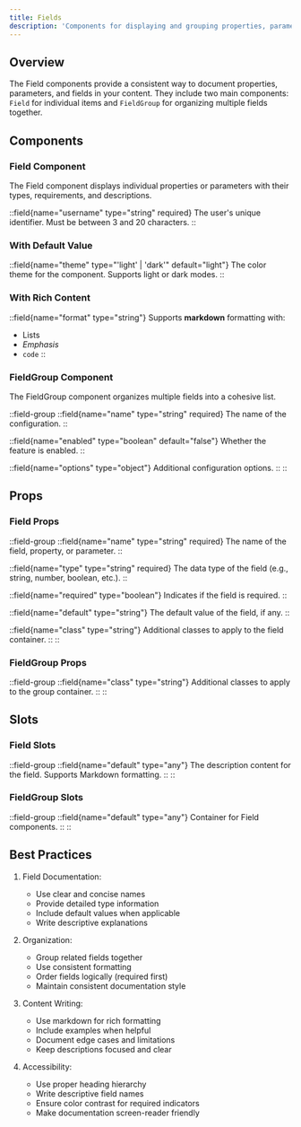 ```yaml
---
title: Fields
description: 'Components for displaying and grouping properties, parameters, and field documentation.'
---
```


## Overview

The Field components provide a consistent way to document properties, parameters, and fields in your content. They include two main components: `Field` for individual items and `FieldGroup` for organizing multiple fields together.

## Components

### Field Component

The Field component displays individual properties or parameters with their types, requirements, and descriptions.

::field{name="username" type="string" required}
The user's unique identifier. Must be between 3 and 20 characters.
::

### With Default Value

::field{name="theme" type="'light' | 'dark'" default="light"}
The color theme for the component. Supports light or dark modes.
::

### With Rich Content

::field{name="format" type="string"}
Supports **markdown** formatting with:
- Lists
- *Emphasis*
- `code`
::

### FieldGroup Component

The FieldGroup component organizes multiple fields into a cohesive list.

::field-group
::field{name="name" type="string" required}
The name of the configuration.
::

::field{name="enabled" type="boolean" default="false"}
Whether the feature is enabled.
::

::field{name="options" type="object"}
Additional configuration options.
::
::

## Props

### Field Props

::field-group
::field{name="name" type="string" required}
The name of the field, property, or parameter.
::

::field{name="type" type="string" required}
The data type of the field (e.g., string, number, boolean, etc.).
::

::field{name="required" type="boolean"}
Indicates if the field is required.
::

::field{name="default" type="string"}
The default value of the field, if any.
::

::field{name="class" type="string"}
Additional classes to apply to the field container.
::
::

### FieldGroup Props

::field-group
::field{name="class" type="string"}
Additional classes to apply to the group container.
::
::

## Slots

### Field Slots

::field-group
::field{name="default" type="any"}
The description content for the field. Supports Markdown formatting.
::
::

### FieldGroup Slots

::field-group
::field{name="default" type="any"}
Container for Field components.
::
::

## Best Practices

1. Field Documentation:
   - Use clear and concise names
   - Provide detailed type information
   - Include default values when applicable
   - Write descriptive explanations

2. Organization:
   - Group related fields together
   - Use consistent formatting
   - Order fields logically (required first)
   - Maintain consistent documentation style

3. Content Writing:
   - Use markdown for rich formatting
   - Include examples when helpful
   - Document edge cases and limitations
   - Keep descriptions focused and clear

4. Accessibility:
   - Use proper heading hierarchy
   - Write descriptive field names
   - Ensure color contrast for required indicators
   - Make documentation screen-reader friendly
